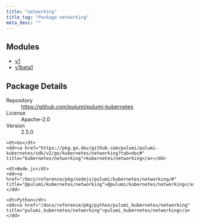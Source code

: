 ```yaml
---
title: "networking"
title_tag: "Package networking"
meta_desc: ""
---
```


<!-- WARNING: this file was generated by Pulumi Docs Generator. -->
<!-- Do not edit by hand unless you're certain you know what you are doing! -->



<h2 id="modules">Modules</h2>
<ul class="api">
    <li><a href="v1/" title="v1"><span class="symbol module"></span>v1</a></li>
    <li><a href="v1beta1/" title="v1beta1"><span class="symbol module"></span>v1beta1</a></li>
</ul>

<h2 id="package-details">Package Details</h2>
<dl class="package-details">
	<dt>Repository</dt>
	<dd><a href="https://github.com/pulumi/pulumi-kubernetes">https://github.com/pulumi/pulumi-kubernetes</a></dd>
	<dt>License</dt>
	<dd>Apache-2.0</dd>
	<dt>Version</dt>
	<dd>2.5.0</dd>
</dl>



<dl class="tabular">

    <dt>Go</dt>
    <dd><a href="https://pkg.go.dev/github.com/pulumi/pulumi-kubernetes/sdk/v2/go/kubernetes/networking?tab=doc#" title="kubernetes/networking">kubernetes/networking</a></dd>

    <dt>Node.js</dt>
    <dd><a href="/docs/reference/pkg/nodejs/pulumi/kubernetes/networking/#" title="@pulumi/kubernetes/networking">@pulumi/kubernetes/networking</a></dd>

    <dt>Python</dt>
    <dd><a href="/docs/reference/pkg/python/pulumi_kubernetes/networking" title="pulumi_kubernetes/networking">pulumi_kubernetes/networking</a></dd>

</dl>


